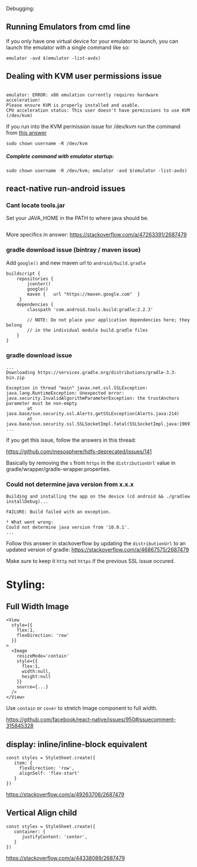 Debugging:

## Running Emulators from cmd line

If you only have one virtual device for your emulator to launch, you can launch the emulator with a single command like so:

```
emulator -avd $(emulator -list-avds)
```

## Dealing with KVM user permissions issue

```

emulator: ERROR: x86 emulation currently requires hardware acceleration!
Please ensure KVM is properly installed and usable.
CPU acceleration status: This user doesn't have permissions to use KVM (/dev/kvm)

```

If you run into the KVM permission issue for /dev/kvm run the command from [this answer](https://stackoverflow.com/a/50287739/2687479)

```
sudo chown username -R /dev/kvm
```

##### Complete command with emulator startup:

```
sudo chown username -R /dev/kvm; emulator -avd $(emulator -list-avds)
```

## react-native run-android issues

### Cant locate tools.jar

Set your JAVA_HOME in the PATH to where java should be.

```

```

More specifics in answer:
https://stackoverflow.com/a/47263391/2687479

### gradle download issue (bintray / maven issue)

Add `google()` and new maven url to `android/build.gradle`

```
buildscript {
    repositories {
        jcenter()
        google()
        maven {   url "https://maven.google.com"  }
     }
    dependencies {
        classpath 'com.android.tools.build:gradle:2.2.3'

        // NOTE: Do not place your application dependencies here; they belong
        // in the individual module build.gradle files
    }
}

```

### gradle download issue

```
...
Downloading https://services.gradle.org/distributions/gradle-3.3-bin.zip     

Exception in thread "main" javax.net.ssl.SSLException: java.lang.RuntimeException: Unexpected error: java.security.InvalidAlgorithmParameterException: the trustAnchors parameter must be non-empty
        at java.base/sun.security.ssl.Alerts.getSSLException(Alerts.java:214)                                                                             
        at java.base/sun.security.ssl.SSLSocketImpl.fatal(SSLSocketImpl.java:1969)                                                                        
...
```

If you get this issue, follow the answers in this thread:

https://github.com/mesosphere/hdfs-deprecated/issues/141

Basically by removing the `s` from `https` in the `distributionUrl` value in gradle/wrapper/gradle-wrapper.properties.

### Could not determine java version from x.x.x

```
Building and installing the app on the device (cd android && ./gradlew installDebug)...

FAILURE: Build failed with an exception.

* What went wrong:
Could not determine java version from '10.0.1'.
...
```

Follow this answer in stackoverflow by updating the `distributionUrl` to an updated version of gradle: https://stackoverflow.com/a/46867575/2687479

Make sure to keep it `http` not `https` if the previous SSL issue occured.

# Styling:

## Full Width Image

```
<View 
  style={{
    flex:1,
    flexDirection: 'row'
  }}
>
  <Image
    resizeMode='contain'
    style={{
      flex:1,
      width:null,
      height:null
    }}
    source={...}
  />
</View>
```

Use `contain` or `cover` to stretch Image component to full width.

https://github.com/facebook/react-native/issues/950#issuecomment-315845328

## display: inline/inline-block equivalent

```
const styles = StyleSheet.create({
   item: {
     flexDirection: 'row', 
     alignSelf: 'flex-start'
   }
})
```

https://stackoverflow.com/a/49263706/2687479

## Vertical Align child

```
const styles = StyleSheet.create({
   container: {
      justifyContent: 'center',
   }
})

```

https://stackoverflow.com/a/44338089/2687479
